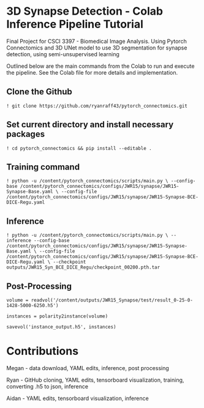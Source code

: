 # 3D Synapse Detection - Colab Inference Pipeline Tutorial
Final Project for CSCI 3397 - Biomedical Image Analysis. Using Pytorch Connectomics and 3D UNet model to use 3D segmentation for synapse detection, using semi-unsupervised learning

Outlined below are the main commands from the Colab to run and execute the pipeline. See the Colab file for more details and implementation.

## Clone the Github
`! git clone https://github.com/ryanraff43/pytorch_connectomics.git`

## Set current directory and install necessary packages
`! cd pytorch_connectomics && pip install --editable .`

## Training command

`! python -u /content/pytorch_connectomics/scripts/main.py \
--config-base /content/pytorch_connectomics/configs/JWR15/synapse/JWR15-Synapse-Base.yaml \
--config-file /content/pytorch_connectomics/configs/JWR15/synapse/JWR15-Synapse-BCE-DICE-Regu.yaml`

## Inference

`! python -u /content/pytorch_connectomics/scripts/main.py \
--inference --config-base /content/pytorch_connectomics/configs/JWR15/synapse/JWR15-Synapse-Base.yaml \
--config-file /content/pytorch_connectomics/configs/JWR15/synapse/JWR15-Synapse-BCE-DICE-Regu.yaml \
--checkpoint outputs/JWR15_Syn_BCE_DICE_Regu/checkpoint_00200.pth.tar`

## Post-Processing 

`volume = readvol('/content/outputs/JWR15_Synapse/test/result_0-25-0-1428-5000-6250.h5')`

`instances = polarity2instance(volume)`

`savevol('instance_output.h5', instances)
`
# Contributions

Megan - data download, YAML edits, inference, post processing

Ryan - GitHub cloning, YAML edits, tensorboard visualization, training, converting .h5 to json, inference

Aidan - YAML edits, tensorboard visualization, inference


